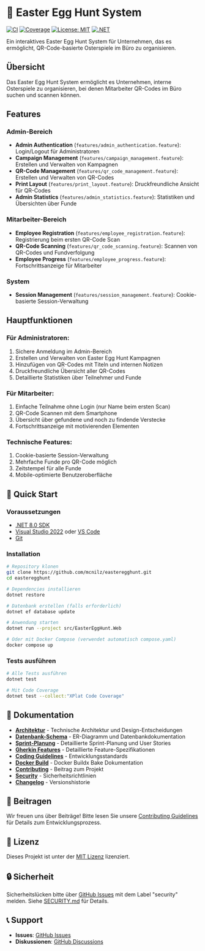 # 🥚 Easter Egg Hunt System

[![CI](https://github.com/mcnilz/easteregghunt/workflows/Continuous%20Integration/badge.svg)](https://github.com/mcnilz/easteregghunt/actions)
[![Coverage](https://img.shields.io/badge/coverage-85%25-brightgreen.svg)](https://github.com/mcnilz/easteregghunt/actions)
[![License: MIT](https://img.shields.io/badge/License-MIT-yellow.svg)](https://opensource.org/licenses/MIT)
[![.NET](https://img.shields.io/badge/.NET-8.0-purple.svg)](https://dotnet.microsoft.com/)

Ein interaktives Easter Egg Hunt System für Unternehmen, das es ermöglicht, QR-Code-basierte Osterspiele im Büro zu organisieren.

## Übersicht

Das Easter Egg Hunt System ermöglicht es Unternehmen, interne Osterspiele zu organisieren, bei denen Mitarbeiter QR-Codes im Büro suchen und scannen können.

## Features

### Admin-Bereich
- **Admin Authentication** (`features/admin_authentication.feature`): Login/Logout für Administratoren
- **Campaign Management** (`features/campaign_management.feature`): Erstellen und Verwalten von Kampagnen
- **QR-Code Management** (`features/qr_code_management.feature`): Erstellen und Verwalten von QR-Codes
- **Print Layout** (`features/print_layout.feature`): Druckfreundliche Ansicht für QR-Codes
- **Admin Statistics** (`features/admin_statistics.feature`): Statistiken und Übersichten über Funde

### Mitarbeiter-Bereich
- **Employee Registration** (`features/employee_registration.feature`): Registrierung beim ersten QR-Code Scan
- **QR-Code Scanning** (`features/qr_code_scanning.feature`): Scannen von QR-Codes und Fundverfolgung
- **Employee Progress** (`features/employee_progress.feature`): Fortschrittsanzeige für Mitarbeiter

### System
- **Session Management** (`features/session_management.feature`): Cookie-basierte Session-Verwaltung

## Hauptfunktionen

### Für Administratoren:
1. Sichere Anmeldung im Admin-Bereich
2. Erstellen und Verwalten von Easter Egg Hunt Kampagnen
3. Hinzufügen von QR-Codes mit Titeln und internen Notizen
4. Druckfreundliche Übersicht aller QR-Codes
5. Detaillierte Statistiken über Teilnehmer und Funde

### Für Mitarbeiter:
1. Einfache Teilnahme ohne Login (nur Name beim ersten Scan)
2. QR-Code Scannen mit dem Smartphone
3. Übersicht über gefundene und noch zu findende Verstecke
4. Fortschrittsanzeige mit motivierenden Elementen

### Technische Features:
1. Cookie-basierte Session-Verwaltung
2. Mehrfache Funde pro QR-Code möglich
3. Zeitstempel für alle Funde
4. Mobile-optimierte Benutzeroberfläche

## 🚀 Quick Start

### Voraussetzungen

- [.NET 8.0 SDK](https://dotnet.microsoft.com/download/dotnet/8.0)
- [Visual Studio 2022](https://visualstudio.microsoft.com/) oder [VS Code](https://code.visualstudio.com/)
- [Git](https://git-scm.com/)

### Installation

```bash
# Repository klonen
git clone https://github.com/mcnilz/easteregghunt.git
cd easteregghunt

# Dependencies installieren
dotnet restore

# Datenbank erstellen (falls erforderlich)
dotnet ef database update

# Anwendung starten
dotnet run --project src/EasterEggHunt.Web

# Oder mit Docker Compose (verwendet automatisch compose.yaml)
docker compose up
```

### Tests ausführen

```bash
# Alle Tests ausführen
dotnet test

# Mit Code Coverage
dotnet test --collect:"XPlat Code Coverage"
```

## 📖 Dokumentation

- **[Architektur](ARCHITECTURE.md)** - Technische Architektur und Design-Entscheidungen
- **[Datenbank-Schema](DATABASE_SCHEMA.md)** - ER-Diagramm und Datenbankdokumentation
- **[Sprint-Planung](SPRINT_PLANNING.md)** - Detaillierte Sprint-Planung und User Stories
- **[Gherkin Features](features/)** - Detaillierte Feature-Spezifikationen
- **[Coding Guidelines](CODING_GUIDELINES.md)** - Entwicklungsstandards
- **[Docker Build](README-BUILD.md)** - Docker Buildx Bake Dokumentation
- **[Contributing](CONTRIBUTING.md)** - Beitrag zum Projekt
- **[Security](SECURITY.md)** - Sicherheitsrichtlinien
- **[Changelog](CHANGELOG.md)** - Versionshistorie

## 🤝 Beitragen

Wir freuen uns über Beiträge! Bitte lesen Sie unsere [Contributing Guidelines](CONTRIBUTING.md) für Details zum Entwicklungsprozess.

## 📄 Lizenz

Dieses Projekt ist unter der [MIT Lizenz](LICENSE) lizenziert.

## 🔒 Sicherheit

Sicherheitslücken bitte über [GitHub Issues](../../issues) mit dem Label "security" melden. Siehe [SECURITY.md](SECURITY.md) für Details.

## 📞 Support

- **Issues**: [GitHub Issues](../../issues)
- **Diskussionen**: [GitHub Discussions](../../discussions)
